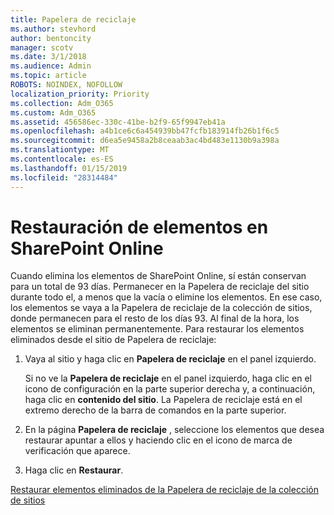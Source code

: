 ```yaml
---
title: Papelera de reciclaje
ms.author: stevhord
author: bentoncity
manager: scotv
ms.date: 3/1/2018
ms.audience: Admin
ms.topic: article
ROBOTS: NOINDEX, NOFOLLOW
localization_priority: Priority
ms.collection: Adm_O365
ms.custom: Adm_O365
ms.assetid: 456586ec-330c-41be-b2f9-65f9947eb41a
ms.openlocfilehash: a4b1ce6c6a454939bb47fcfb183914fb26b1f6c5
ms.sourcegitcommit: d6ea5e9458a2b8ceaab3ac4bd483e1130b9a398a
ms.translationtype: MT
ms.contentlocale: es-ES
ms.lasthandoff: 01/15/2019
ms.locfileid: "28314484"
---
```

# <a name="restore-items-in-sharepoint-online"></a>Restauración de elementos en SharePoint Online

Cuando elimina los elementos de SharePoint Online, sí están conservan para un total de 93 días. Permanecer en la Papelera de reciclaje del sitio durante todo el, a menos que la vacía o elimine los elementos. En ese caso, los elementos se vaya a la Papelera de reciclaje de la colección de sitios, donde permanecen para el resto de los días 93. Al final de la hora, los elementos se eliminan permanentemente. Para restaurar los elementos eliminados desde el sitio de Papelera de reciclaje:
  
1. Vaya al sitio y haga clic en **Papelera de reciclaje** en el panel izquierdo. 
    
    Si no ve la **Papelera de reciclaje** en el panel izquierdo, haga clic en el icono de configuración en la parte superior derecha y, a continuación, haga clic en **contenido del sitio**. La Papelera de reciclaje está en el extremo derecho de la barra de comandos en la parte superior.
    
2. En la página **Papelera de reciclaje** , seleccione los elementos que desea restaurar apuntar a ellos y haciendo clic en el icono de marca de verificación que aparece. 
    
3. Haga clic en **Restaurar**.
    
[Restaurar elementos eliminados de la Papelera de reciclaje de la colección de sitios](https://go.microsoft.com/fwlink/?linkid=866439)
  

